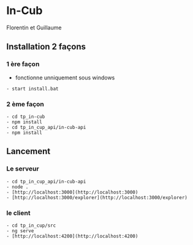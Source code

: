 # In-Cub
Florentin et Guillaume

## Installation 2 façons

### 1 ère façon
- fonctionne unniquement sous windows
```
- start install.bat
```

### 2 ème façon
```
- cd tp_in-cub
- npm install
- cd tp_in_cup_api/in-cub-api
- npm install
```
## Lancement

### Le serveur 
```
- cd tp_in_cup_api/in-cub-api
- node .
- [http://localhost:3000](http://localhost:3000)
- [http://localhost:3000/explorer](http://localhost:3000/explorer)
```

### le client
```
- cd tp_in_cup/src
- ng serve
- [http://localhost:4200](http://localhost:4200)
```
